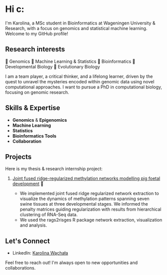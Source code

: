 # Hi c:

I'm Karolina, a MSc student in Bioinformatics at Wageningen University & Research, with a focus on genomics and statistical machine learning. 
Welcome to my GitHub profile! 

## Research interests

   🧬 Genomics
   🧬 Machine Learning & Statistics
   🧬 Bioinformatics
   🧬 Developmental Biology
   🧬 Evolutionary Biology

I am a team player, a critical thinker, and a lifelong learner, driven by the quest to unravel the mysteries encoded within genomic data using novel computational approaches. 
I want to pursue a PhD in computational biology, focusing on genomic research.

## Skills & Expertise

- **Genomics** & **Epigenomics**
- **Machine Learning**
- **Statistics**
- **Bioinformatics Tools**
- **Collaboration**

## Projects

Here is my thesis & research internship project:

1. [Joint fused ridge-regularized methylation networks modelling pig foetal development](https://github.com/wachalak/Methylation_networks) 🐖
   
   - We implemented joint fused ridge regularized network extraction to visualize the dynamics of methylation patterns spanning seven swine tissues
at three developmental stages. We informed the penalty matrices guiding regularization with results from hierarchical clustering of RNA-Seq data.
   - We used the rags2risges R package network extraction, visualization and analysis.

## Let's Connect

- LinkedIn: [Karolina Wąchała](https://www.linkedin.com/in/karolina-wachala-978b56189/)
  
Feel free to reach out! I'm always open to new opportunities and collaborations.

